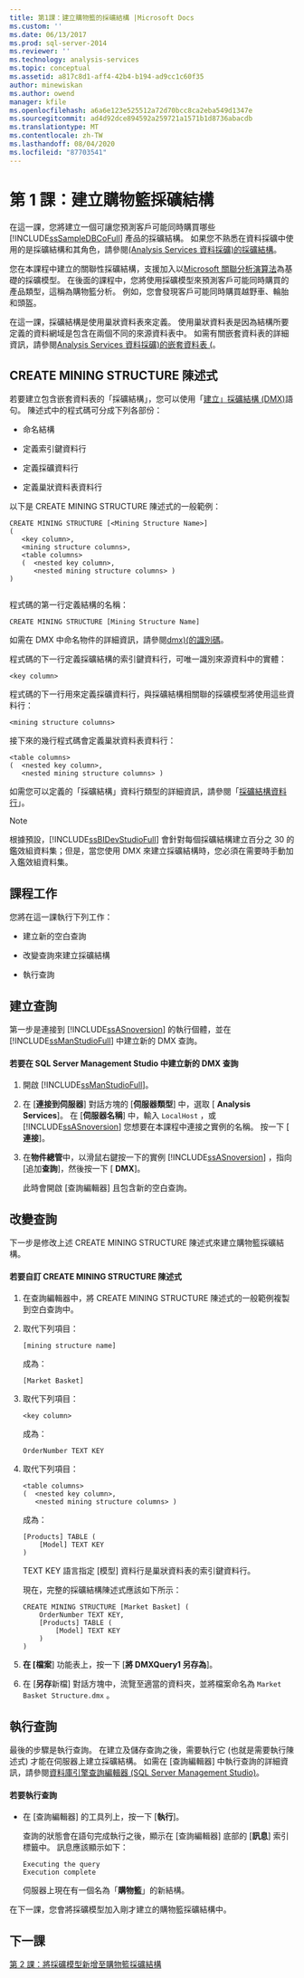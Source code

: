```yaml
---
title: 第1課：建立購物籃的採礦結構 |Microsoft Docs
ms.custom: ''
ms.date: 06/13/2017
ms.prod: sql-server-2014
ms.reviewer: ''
ms.technology: analysis-services
ms.topic: conceptual
ms.assetid: a817c8d1-aff4-42b4-b194-ad9cc1c60f35
author: minewiskan
ms.author: owend
manager: kfile
ms.openlocfilehash: a6a6e123e525512a72d70bcc8ca2eba549d1347e
ms.sourcegitcommit: ad4d92dce894592a259721a1571b1d8736abacdb
ms.translationtype: MT
ms.contentlocale: zh-TW
ms.lasthandoff: 08/04/2020
ms.locfileid: "87703541"
---
```

# <a name="lesson-1-creating-the-market-basket-mining-structure"></a>第 1 課：建立購物籃採礦結構
  在這一課，您將建立一個可讓您預測客戶可能同時購買哪些 [!INCLUDE[ssSampleDBCoFull](../includes/sssampledbcofull-md.md)] 產品的採礦結構。 如果您不熟悉在資料採礦中使用的是採礦結構和其角色，請參閱[&#40;Analysis Services 資料採礦&#41;的採礦結構](../../2014/analysis-services/data-mining/mining-structures-analysis-services-data-mining.md)。  
  
 您在本課程中建立的關聯性採礦結構，支援加入以[Microsoft 關聯分析演算法](../../2014/analysis-services/data-mining/microsoft-association-algorithm.md)為基礎的採礦模型。 在後面的課程中，您將使用採礦模型來預測客戶可能同時購買的產品類型，這稱為購物籃分析。 例如，您會發現客戶可能同時購買越野車、輪胎和頭盔。  
  
 在這一課，採礦結構是使用巢狀資料表來定義。 使用巢狀資料表是因為結構所要定義的資料網域是包含在兩個不同的來源資料表中。 如需有關嵌套資料表的詳細資訊，請參閱[Analysis Services 資料採礦&#41;的嵌套資料表 &#40;](../../2014/analysis-services/data-mining/nested-tables-analysis-services-data-mining.md)。  
  
## <a name="create-mining-structure-statement"></a>CREATE MINING STRUCTURE 陳述式  
 若要建立包含嵌套資料表的「採礦結構」，您可以使用「[建立」採礦結構 &#40;DMX&#41;](/sql/dmx/create-mining-structure-dmx)語句。 陳述式中的程式碼可分成下列各部份：  
  
-   命名結構  
  
-   定義索引鍵資料行  
  
-   定義採礦資料行  
  
-   定義巢狀資料表資料行  
  
 以下是 CREATE MINING STRUCTURE 陳述式的一般範例：  
  
```  
CREATE MINING STRUCTURE [<Mining Structure Name>]  
(  
   <key column>,  
   <mining structure columns>,  
   <table columns>  
   (  <nested key column>,  
      <nested mining structure columns> )  
)  
  
```  
  
 程式碼的第一行定義結構的名稱：  
  
```  
CREATE MINING STRUCTURE [Mining Structure Name]  
```  
  
 如需在 DMX 中命名物件的詳細資訊，請參閱[dmx&#41;&#40;的識別碼](/sql/dmx/identifiers-dmx)。  
  
 程式碼的下一行定義採礦結構的索引鍵資料行，可唯一識別來源資料中的實體：  
  
```  
<key column>  
```  
  
 程式碼的下一行用來定義採礦資料行，與採礦結構相關聯的採礦模型將使用這些資料行：  
  
```  
<mining structure columns>  
```  
  
 接下來的幾行程式碼會定義巢狀資料表資料行：  
  
```  
<table columns>  
(  <nested key column>,  
   <nested mining structure columns> )  
```  
  
 如需您可以定義的「採礦結構」資料行類型的詳細資訊，請參閱「[採礦結構資料行](../../2014/analysis-services/data-mining/mining-structure-columns.md)」。  
  
> [!NOTE]  
>  根據預設，[!INCLUDE[ssBIDevStudioFull](../includes/ssbidevstudiofull-md.md)] 會針對每個採礦結構建立百分之 30 的鑑效組資料集；但是，當您使用 DMX 來建立採礦結構時，您必須在需要時手動加入鑑效組資料集。  
  
## <a name="lesson-tasks"></a>課程工作  
 您將在這一課執行下列工作：  
  
-   建立新的空白查詢  
  
-   改變查詢來建立採礦結構  
  
-   執行查詢  
  
## <a name="creating-the-query"></a>建立查詢  
 第一步是連接到 [!INCLUDE[ssASnoversion](../includes/ssasnoversion-md.md)] 的執行個體，並在 [!INCLUDE[ssManStudioFull](../includes/ssmanstudiofull-md.md)] 中建立新的 DMX 查詢。  
  
#### <a name="to-create-a-new-dmx-query-in-sql-server-management-studio"></a>若要在 SQL Server Management Studio 中建立新的 DMX 查詢  
  
1.  開啟 [!INCLUDE[ssManStudioFull](../includes/ssmanstudiofull-md.md)]。  
  
2.  在 [**連接到伺服器**] 對話方塊的 [**伺服器類型**] 中，選取 [ **Analysis Services**]。 在 [**伺服器名稱**] 中，輸入 `LocalHost` ，或 [!INCLUDE[ssASnoversion](../includes/ssasnoversion-md.md)] 您想要在本課程中連接之實例的名稱。 按一下 [ **連接**]。  
  
3.  在**物件總管**中，以滑鼠右鍵按一下的實例 [!INCLUDE[ssASnoversion](../includes/ssasnoversion-md.md)] ，指向 [追加**查詢**]，然後按一下 [ **DMX**]。  
  
     此時會開啟 [查詢編輯器] 且包含新的空白查詢。  
  
## <a name="altering-the-query"></a>改變查詢  
 下一步是修改上述 CREATE MINING STRUCTURE 陳述式來建立購物籃採礦結構。  
  
#### <a name="to-customize-the-create-mining-structure-statement"></a>若要自訂 CREATE MINING STRUCTURE 陳述式  
  
1.  在查詢編輯器中，將 CREATE MINING STRUCTURE 陳述式的一般範例複製到空白查詢中。  
  
2.  取代下列項目：  
  
    ```  
    [mining structure name]   
    ```  
  
     成為：  
  
    ```  
    [Market Basket]  
    ```  
  
3.  取代下列項目：  
  
    ```  
    <key column>  
    ```  
  
     成為：  
  
    ```  
    OrderNumber TEXT KEY  
    ```  
  
4.  取代下列項目：  
  
    ```  
    <table columns>  
    (  <nested key column>,  
       <nested mining structure columns> )  
    ```  
  
     成為：  
  
    ```  
    [Products] TABLE (  
        [Model] TEXT KEY  
    )  
    ```  
  
     TEXT KEY 語言指定 [模型] 資料行是巢狀資料表的索引鍵資料行。  
  
     現在，完整的採礦結構陳述式應該如下所示：  
  
    ```  
    CREATE MINING STRUCTURE [Market Basket] (  
        OrderNumber TEXT KEY,  
        [Products] TABLE (  
            [Model] TEXT KEY  
        )  
    )  
    ```  
  
5.  **在 [檔案**] 功能表上，按一下 [**將 DMXQuery1 另存為**]。  
  
6.  在 [**另存**新檔] 對話方塊中，流覽至適當的資料夾，並將檔案命名為 `Market Basket Structure.dmx` 。  
  
## <a name="executing-the-query"></a>執行查詢  
 最後的步驟是執行查詢。 在建立及儲存查詢之後，需要執行它 (也就是需要執行陳述式) 才能在伺服器上建立採礦結構。 如需在 [查詢編輯器] 中執行查詢的詳細資訊，請參閱[資料庫引擎查詢編輯器 &#40;SQL Server Management Studio&#41;](../relational-databases/scripting/database-engine-query-editor-sql-server-management-studio.md)。  
  
#### <a name="to-execute-the-query"></a>若要執行查詢  
  
-   在 [查詢編輯器] 的工具列上，按一下 [**執行**]。  
  
     查詢的狀態會在語句完成執行之後，顯示在 [查詢編輯器] 底部的 [**訊息**] 索引標籤中。 訊息應該顯示如下：  
  
    ```  
    Executing the query   
    Execution complete  
    ```  
  
     伺服器上現在有一個名為「**購物籃**」的新結構。  
  
 在下一課，您會將採礦模型加入剛才建立的購物籃採礦結構中。  
  
## <a name="next-lesson"></a>下一課  
 [第 2 課：將採礦模型新增至購物籃採礦結構](../../2014/tutorials/lesson-2-adding-mining-models-to-the-market-basket-mining-structure.md)  
  
  
